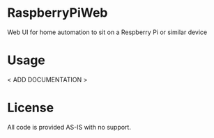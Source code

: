 # RaspberryPiWeb
Web UI for home automation to sit on a Respberry Pi or similar device

# Usage
< ADD DOCUMENTATION >

# License
All code is provided AS-IS with no support.
